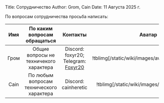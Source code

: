 Title: Сотрудничество
Author: Grom, Cain
Date: 11 Августа 2025 г.

По вопросам сотрудничества просьба написать:

| Имя |По каким вопросам обращаться | Контакты | Аватар |
|:---:|:---------------------------:|:--------:|:------:|
|Гром |Общие вопросы не техничекого характера  | Discord: foxyr20; Telegram: [Foxyr20](https://t.me/Foxyr20) | !tblimg[/static/wiki/images/avatar/foxyr20_d.png|128px,auto,hard] |
|Cain |По любым вопросам технического характера| Discord: cainheretic | !tblimg[/static/wiki/images/avatar/cain_d.png|128px,auto,hard]|

